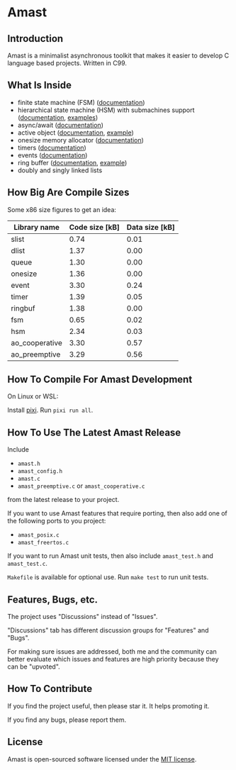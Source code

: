# Amast

## Introduction
<a name="introduction"></a>

Amast is a minimalist asynchronous toolkit that makes it easier to develop C language based projects. Written in C99.

## What Is Inside

- finite state machine (FSM) ([documentation](https://github.com/adel-mamin/amast/blob/main/libs/fsm/README.rst))
- hierarchical state machine (HSM) with submachines support ([documentation](https://github.com/adel-mamin/amast/blob/main/libs/hsm/README.rst), [examples](https://github.com/adel-mamin/amast/tree/main/apps/examples/hsm))
- async/await ([documentation](https://github.com/adel-mamin/amast/blob/main/libs/async/README.rst))
- active object ([documentation](https://github.com/adel-mamin/amast/blob/main/libs/ao/README.rst), [example](https://github.com/adel-mamin/amast/tree/main/apps/examples/dpp))
- onesize memory allocator ([documentation](https://github.com/adel-mamin/amast/blob/main/libs/onesize/README.rst))
- timers ([documentation](https://github.com/adel-mamin/amast/blob/main/libs/timer/README.rst))
- events ([documentation](https://github.com/adel-mamin/amast/blob/main/libs/event/README.rst))
- ring buffer ([documentation](https://github.com/adel-mamin/amast/blob/main/libs/ringbuf/README.rst), [example](https://github.com/adel-mamin/amast/tree/main/apps/examples/ringbuf))
- doubly and singly linked lists

## How Big Are Compile Sizes

Some x86 size figures to get an idea:

Library name | Code size [kB] | Data size [kB]
-------------|----------------|---------------
slist | 0.74 | 0.01
dlist | 1.37 | 0.00
queue | 1.30 | 0.00
onesize | 1.36 | 0.00
event | 3.30 | 0.24
timer | 1.39 | 0.05
ringbuf | 1.38 | 0.00
fsm | 0.65 | 0.02
hsm | 2.34 | 0.03
ao_cooperative | 3.30 | 0.57
ao_preemptive | 3.29 | 0.56

## How To Compile For Amast Development
<a name="how-to-compile"></a>

On Linux or WSL:

Install [pixi](https://pixi.sh/latest/#installation).
Run `pixi run all`.

## How To Use The Latest Amast Release
<a name="how-to-use"></a>

Include

- `amast.h`
- `amast_config.h`
- `amast.c`
- `amast_preemptive.c` or `amast_cooperative.c`

from the latest release to your project.

If you want to use Amast features that require porting, then also add one of the following
ports to you project:

- `amast_posix.c`
- `amast_freertos.c`

If you want to run Amast unit tests, then also include `amast_test.h` and `amast_test.c`.

`Makefile` is available for optional use. Run `make test` to run unit tests.

## Features, Bugs, etc.

The project uses "Discussions" instead of "Issues".

"Discussions" tab has different discussion groups for "Features" and "Bugs".

For making sure issues are addressed, both me and the community can better evaluate which issues and features are high priority because they can be "upvoted".

## How To Contribute

If you find the project useful, then please star it. It helps promoting it.

If you find any bugs, please report them.

## License
<a name="license"></a>

Amast is open-sourced software licensed under the [MIT license](LICENSE.md).
